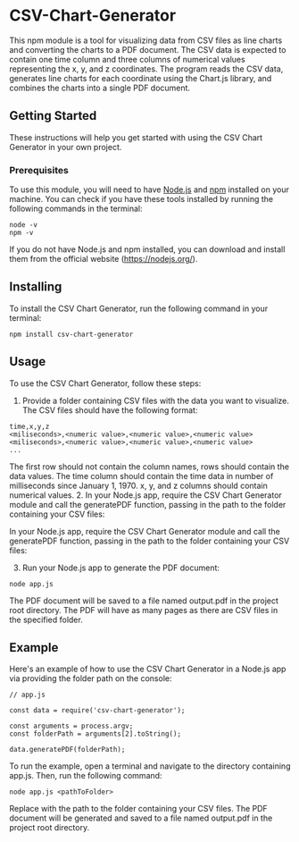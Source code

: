 # CSV-Chart-Generator
This npm module is a tool for visualizing data from CSV files as line charts and converting the charts to a PDF document. The CSV data is expected to contain one time column and three columns of numerical values representing the x, y, and z coordinates. The program reads the CSV data, generates line charts for each coordinate using the Chart.js library, and combines the charts into a single PDF document.

## Getting Started
These instructions will help you get started with using the CSV Chart Generator in your own project.

### Prerequisites
To use this module, you will need to have [Node.js](https://nodejs.org/) and [npm](https://www.npmjs.com/) installed on your machine. You can check if you have these tools installed by running the following commands in the terminal:
```
node -v
npm -v
```

If you do not have Node.js and npm installed, you can download and install them from the official website (https://nodejs.org/).

## Installing
To install the CSV Chart Generator, run the following command in your terminal:

```
npm install csv-chart-generator
```

## Usage
To use the CSV Chart Generator, follow these steps:

1. Provide a folder containing CSV files with the data you want to visualize. The CSV files should have the following format:
```
time,x,y,z
<miliseconds>,<numeric value>,<numeric value>,<numeric value>
<miliseconds>,<numeric value>,<numeric value>,<numeric value>
...
```
The first row should not contain the column names, rows should contain the data values. The time column should contain the time data in number of milliseconds since January 1, 1970. x, y, and z columns should contain numerical values.
2. In your Node.js app, require the CSV Chart Generator module and call the generatePDF function, passing in the path to the folder containing your CSV files:

In your Node.js app, require the CSV Chart Generator module and call the generatePDF function, passing in the path to the folder containing your CSV files:

3. Run your Node.js app to generate the PDF document:
```
node app.js
```
The PDF document will be saved to a file named output.pdf in the project root directory. The PDF will have as many pages as there are CSV files in the specified folder.

## Example
Here's an example of how to use the CSV Chart Generator in a Node.js app via providing the folder path on the console:
```
// app.js

const data = require('csv-chart-generator');

const arguments = process.argv;
const folderPath = arguments[2].toString();

data.generatePDF(folderPath);
```
To run the example, open a terminal and navigate to the directory containing app.js. Then, run the following command:
```
node app.js <pathToFolder>
```
Replace <pathToFolder> with the path to the folder containing your CSV files. The PDF document will be generated and saved to a file named output.pdf in the project root directory.





